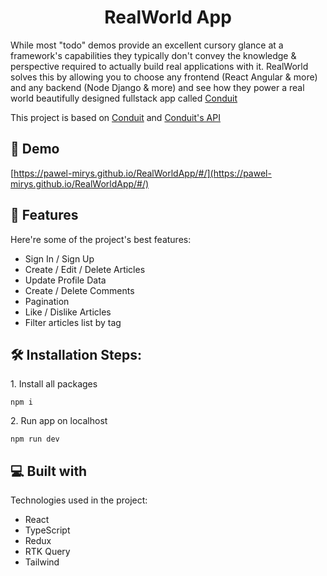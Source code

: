 <h1 align="center" id="title">RealWorld App</h1>

<p id="description">While most "todo" demos provide an excellent cursory glance at a framework's capabilities they typically don't convey the knowledge &amp; perspective required to actually build real applications with it. RealWorld solves this by allowing you to choose any frontend (React Angular &amp; more) and any backend (Node Django &amp; more) and see how they power a real world beautifully designed fullstack app called  <a href="https://demo.realworld.io/#/">Conduit</a> </p>

<p>This project is based on <a href="https://demo.realworld.io/#/">Conduit</a> and <a href="https://realworld-docs.netlify.app/docs/specs/frontend-specs/swagger/">Conduit's API</a>  </p>

<h2>🚀 Demo</h2>

[https://pawel-mirys.github.io/RealWorldApp/#/](https://pawel-mirys.github.io/RealWorldApp/#/)

  
  
<h2>🧐 Features</h2>

Here're some of the project's best features:

*   Sign In / Sign Up
*   Create / Edit / Delete Articles
*   Update Profile Data
*   Create / Delete Comments
*   Pagination
*   Like / Dislike Articles
*   Filter articles list by tag

<h2>🛠️ Installation Steps:</h2>

<p>1. Install all packages</p>

```
npm i
```

<p>2. Run app on localhost</p>

```
npm run dev
```

  
  
<h2>💻 Built with</h2>

Technologies used in the project:

*   React
*   TypeScript
*   Redux
*   RTK Query
*   Tailwind


